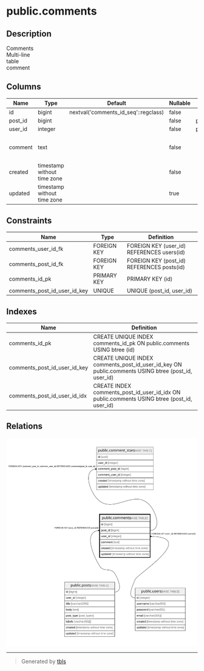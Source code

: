 # public.comments

## Description

Comments  
Multi-line  
table  
comment

## Columns

| Name | Type | Default | Nullable | Children | Parents | Comment |
| ---- | ---- | ------- | -------- | -------- | ------- | ------- |
| id | bigint | nextval('comments_id_seq'::regclass) | false |  |  |  |
| post_id | bigint |  | false | [public.comment_stars](public.comment_stars.md) | [public.posts](public.posts.md) |  |
| user_id | integer |  | false | [public.comment_stars](public.comment_stars.md) | [public.users](public.users.md) |  |
| comment | text |  | false |  |  | Comment<br>Multi-line<br>column<br>comment |
| created | timestamp without time zone |  | false |  |  |  |
| updated | timestamp without time zone |  | true |  |  |  |

## Constraints

| Name | Type | Definition |
| ---- | ---- | ---------- |
| comments_user_id_fk | FOREIGN KEY | FOREIGN KEY (user_id) REFERENCES users(id) |
| comments_post_id_fk | FOREIGN KEY | FOREIGN KEY (post_id) REFERENCES posts(id) |
| comments_id_pk | PRIMARY KEY | PRIMARY KEY (id) |
| comments_post_id_user_id_key | UNIQUE | UNIQUE (post_id, user_id) |

## Indexes

| Name | Definition |
| ---- | ---------- |
| comments_id_pk | CREATE UNIQUE INDEX comments_id_pk ON public.comments USING btree (id) |
| comments_post_id_user_id_key | CREATE UNIQUE INDEX comments_post_id_user_id_key ON public.comments USING btree (post_id, user_id) |
| comments_post_id_user_id_idx | CREATE INDEX comments_post_id_user_id_idx ON public.comments USING btree (post_id, user_id) |

## Relations

![er](public.comments.svg)

---

> Generated by [tbls](https://github.com/k1LoW/tbls)
